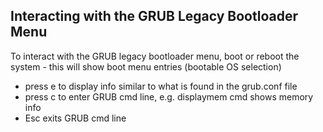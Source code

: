 ## Interacting with the GRUB Legacy Bootloader Menu
To interact with the GRUB legacy bootloader menu, boot or reboot the system - this will show boot menu entries (bootable OS selection)
- press e to display info similar to what is found in the grub.conf file
- press c to enter GRUB cmd line, e.g. displaymem cmd shows memory info
- Esc exits GRUB cmd line
